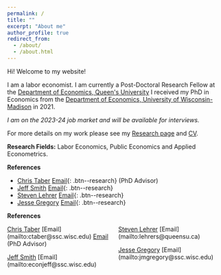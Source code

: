 ```yaml
---
permalink: /
title: ""
excerpt: "About me"
author_profile: true
redirect_from: 
  - /about/
  - /about.html
---
```


Hi! Welcome to my website!

I am a labor economist. I am currently a  Post-Doctoral Research Fellow at the <a href="https://www.econ.queensu.ca/" target="_blank">Department of Economics, Queen's University</a> I received my PhD in Economics from the [Department of Economics, University of Wisconsin-Madison](https://econ.wisc.edu/) in 2021.

*I am on the 2023-24 job market and will be available for interviews.*

For more details on my work please see my [Research page](https://moshialam.github.io/research/) and [CV](/papers/Alam_MdMoshiUl_CV.pdf).

**Research Fields:**
  Labor Economics, Public Economics and Applied Econometrics.

**References**
  - <a href="https://www.ssc.wisc.edu/~ctaber/" target="_blank">Chris Taber</a> [<i class="fa fa-envelope" style="font-size:16px"></i> Email](mailto:ctaber@ssc.wisc.edu){: .btn--research} (PhD Advisor)
  - <a href="https://sites.google.com/site/econjeffsmith/home" target="_blank">Jeff Smith</a> [<i class="fa fa-envelope" style="font-size:16px"></i> Email](mailto:econjeff@ssc.wisc.edu){: .btn--research}
  - <a href="https://www.econ.queensu.ca/people/faculty/steven-lehrer" target="_blank">Steven Lehrer</a>  [<i class="fa fa-envelope" style="font-size:16px"></i> Email](mailto:lehrers@queensu.ca){: .btn--research}
  - <a href="https://www.ssc.wisc.edu/~jmgregory/" target="_blank">Jesse Gregory</a>  [<i class="fa fa-envelope" style="font-size:16px"></i> Email](mailto:jmgregory@ssc.wisc.edu){: .btn--research}

**References**

<style>
ul.references {
  columns: 2;
  -webkit-columns: 2;
  -moz-columns: 2;
  list-style-type: none;
  padding: 0;
  margin: 0;
}

ul.references li {
  break-inside: avoid;
  padding-bottom: 1em;
}
</style>

<ul class="references">
  <li><a href="https://www.ssc.wisc.edu/~ctaber/" target="_blank">Chris Taber</a> [Email](mailto:ctaber@ssc.wisc.edu) <a href="mailto:ctaber@ssc.wisc.edu" target="_blank"> <i class="fa fa-envelope" style="font-size:16px"></i>Email</a> (PhD Advisor)</li>
  <li><a href="https://sites.google.com/site/econjeffsmith/home" target="_blank">Jeff Smith</a> [Email](mailto:econjeff@ssc.wisc.edu)</li>
  <li><a href="https://www.econ.queensu.ca/people/faculty/steven-lehrer" target="_blank">Steven Lehrer</a>  [Email](mailto:lehrers@queensu.ca)</li>
  <li><a href="https://www.ssc.wisc.edu/~jmgregory/" target="_blank">Jesse Gregory</a>  [Email](mailto:jmgregory@ssc.wisc.edu)</li>
</ul>


